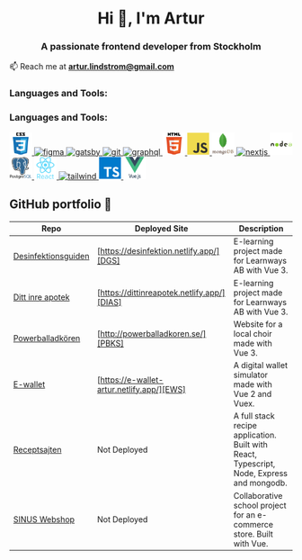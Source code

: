 <h1 align="center">Hi 👋, I'm Artur</h1>
<h3 align="center">A passionate frontend developer from Stockholm</h3>

📫  Reach me at **artur.lindstrom@gmail.com**


<h3 align="left">Languages and Tools:</h3>
<h3 align="left">Languages and Tools:</h3>
<p align="left"> <a href="https://www.w3schools.com/css/" target="_blank" rel="noreferrer"> <img src="https://raw.githubusercontent.com/devicons/devicon/master/icons/css3/css3-original-wordmark.svg" alt="css3" width="40" height="40"/> </a> <a href="https://www.figma.com/" target="_blank" rel="noreferrer"> <img src="https://www.vectorlogo.zone/logos/figma/figma-icon.svg" alt="figma" width="40" height="40"/> </a> <a href="https://www.gatsbyjs.com/" target="_blank" rel="noreferrer"> <img src="https://www.vectorlogo.zone/logos/gatsbyjs/gatsbyjs-icon.svg" alt="gatsby" width="40" height="40"/> </a> <a href="https://git-scm.com/" target="_blank" rel="noreferrer"> <img src="https://www.vectorlogo.zone/logos/git-scm/git-scm-icon.svg" alt="git" width="40" height="40"/> </a> <a href="https://graphql.org" target="_blank" rel="noreferrer"> <img src="https://www.vectorlogo.zone/logos/graphql/graphql-icon.svg" alt="graphql" width="40" height="40"/> </a> <a href="https://www.w3.org/html/" target="_blank" rel="noreferrer"> <img src="https://raw.githubusercontent.com/devicons/devicon/master/icons/html5/html5-original-wordmark.svg" alt="html5" width="40" height="40"/> </a> <a href="https://developer.mozilla.org/en-US/docs/Web/JavaScript" target="_blank" rel="noreferrer"> <img src="https://raw.githubusercontent.com/devicons/devicon/master/icons/javascript/javascript-original.svg" alt="javascript" width="40" height="40"/> </a> <a href="https://www.mongodb.com/" target="_blank" rel="noreferrer"> <img src="https://raw.githubusercontent.com/devicons/devicon/master/icons/mongodb/mongodb-original-wordmark.svg" alt="mongodb" width="40" height="40"/> </a> <a href="https://nextjs.org/" target="_blank" rel="noreferrer"> <img src="https://cdn.worldvectorlogo.com/logos/nextjs-2.svg" alt="nextjs" width="40" height="40"/> </a> <a href="https://nodejs.org" target="_blank" rel="noreferrer"> <img src="https://raw.githubusercontent.com/devicons/devicon/master/icons/nodejs/nodejs-original-wordmark.svg" alt="nodejs" width="40" height="40"/> </a> <a href="https://www.postgresql.org" target="_blank" rel="noreferrer"> <img src="https://raw.githubusercontent.com/devicons/devicon/master/icons/postgresql/postgresql-original-wordmark.svg" alt="postgresql" width="40" height="40"/> </a> <a href="https://reactjs.org/" target="_blank" rel="noreferrer"> <img src="https://raw.githubusercontent.com/devicons/devicon/master/icons/react/react-original-wordmark.svg" alt="react" width="40" height="40"/> </a> <a href="https://tailwindcss.com/" target="_blank" rel="noreferrer"> <img src="https://www.vectorlogo.zone/logos/tailwindcss/tailwindcss-icon.svg" alt="tailwind" width="40" height="40"/> </a> <a href="https://www.typescriptlang.org/" target="_blank" rel="noreferrer"> <img src="https://raw.githubusercontent.com/devicons/devicon/master/icons/typescript/typescript-original.svg" alt="typescript" width="40" height="40"/> </a> <a href="https://vuejs.org/" target="_blank" rel="noreferrer"> <img src="https://raw.githubusercontent.com/devicons/devicon/master/icons/vuejs/vuejs-original-wordmark.svg" alt="vuejs" width="40" height="40"/> </a> </p>





## GitHub portfolio :briefcase:

| Repo                                           | Deployed Site                                      | Description 
| ---------------------------------------------- | -------------------------------------------------- | --------------------------------------------------
| [Desinfektionsguiden][DG]                      | [https://desinfektion.netlify.app/][DGS]           | E-learning project made for Learnways AB with Vue 3.
| [Ditt inre apotek][DIA]                        | [https://dittinreapotek.netlify.app/][DIAS]        | E-learning project made for Learnways AB with Vue 3.
| [Powerballadkören][PBK]                        | [http://powerballadkoren.se/][PBKS]                | Website for a local choir made with Vue 3.
| [E-wallet][EW]                                 | [https://e-wallet-artur.netlify.app/][EWS]         | A digital wallet simulator made with Vue 2 and Vuex.  
| [Receptsajten][RS]                             | Not Deployed                                       | A full stack recipe application. Built with React, Typescript, Node, Express and mongodb.
| [SINUS Webshop][SIW]                           | Not Deployed                                       | Collaborative school project for an e-commerce store. Built with Vue.

[DG]: https://github.com/ArturLindstrom/learnways-desinfektionsguiden
[DGS]: https://desinfektion.netlify.app/
[DIA]: https://github.com/ArturLindstrom/learnways-ditt-inre-apotek
[DIAS]: https://dittinreapotek.netlify.app/
[PBK]: https://github.com/axelcatasus/pbk-vue
[PBKS]: http://powerballadkoren.se/
[EW]: https://github.com/ArturLindstrom/e-wallet
[EWS]: https://e-wallet-artur.netlify.app/
[RS]: https://github.com/ArturLindstrom/receptsajten
[SP]: https://github.com/ArturLindstrom/Portfolio
[SPS]: https://arturlindstrom.netlify.app/
[SIW]: https://github.com/JesperSkold/SINUS-webshop
[KU]: https://kumpan.se/

